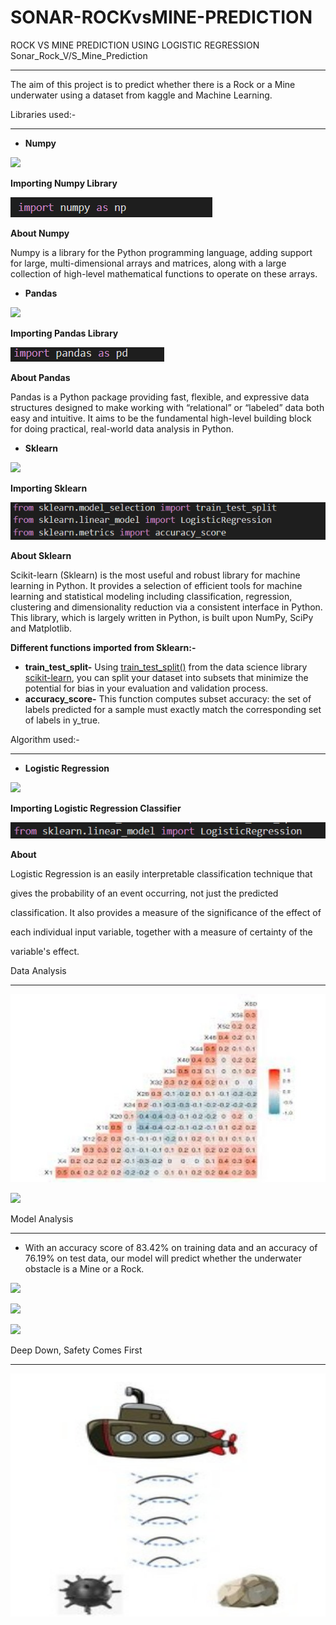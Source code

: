 # SONAR-ROCKvsMINE-PREDICTION
ROCK VS MINE PREDICTION USING LOGISTIC REGRESSION
Sonar\_Rock\_V/S\_Mine\_Prediction

-----
The aim of this project is to predict whether there is a Rock or a Mine underwater using a dataset from kaggle and Machine Learning.

Libraries used:-

-----
- **Numpy**

![](Aspose.Words.2ed7dae2-22c2-40c1-bb3a-c6cc765644a5.001.png)

**Importing Numpy Library**

![](Aspose.Words.2ed7dae2-22c2-40c1-bb3a-c6cc765644a5.002.png)

**About Numpy**

Numpy is a library for the Python programming language, adding support for large, multi-dimensional arrays and matrices, along with a large collection of high-level mathematical functions to operate on these arrays.

- **Pandas**

![](Aspose.Words.2ed7dae2-22c2-40c1-bb3a-c6cc765644a5.003.png)

**Importing Pandas Library**

![](Aspose.Words.2ed7dae2-22c2-40c1-bb3a-c6cc765644a5.004.png)

**About Pandas**

Pandas is a Python package providing fast, flexible, and expressive data structures designed to make working with “relational” or “labeled” data both easy and intuitive. It aims to be the fundamental high-level building block for doing practical, real-world data analysis in Python.

- **Sklearn**

![](Aspose.Words.2ed7dae2-22c2-40c1-bb3a-c6cc765644a5.005.png)

**Importing Sklearn**

![](Aspose.Words.2ed7dae2-22c2-40c1-bb3a-c6cc765644a5.006.png)

**About Sklearn**

Scikit-learn (Sklearn) is the most useful and robust library for machine learning in Python. It provides a selection of efficient tools for machine learning and statistical modeling including classification, regression, clustering and dimensionality reduction via a consistent interface in Python. This library, which is largely written in Python, is built upon NumPy, SciPy and Matplotlib.

**Different functions imported from Sklearn:-**

- **train\_test\_split-** Using [train_test_split()](https://scikit-learn.org/stable/modules/generated/sklearn.model_selection.train_test_split.html) from the data science library [scikit-learn](https://scikit-learn.org/stable/index.html), you can split your dataset into subsets that minimize the potential for bias in your evaluation and validation process.
- **accuracy\_score-** This function computes subset accuracy: the set of labels predicted for a sample must exactly match the corresponding set of labels in y\_true.

Algorithm used:-

-----
- **Logistic Regression**

![](Aspose.Words.2ed7dae2-22c2-40c1-bb3a-c6cc765644a5.007.png)

**Importing Logistic Regression Classifier**

![](Aspose.Words.2ed7dae2-22c2-40c1-bb3a-c6cc765644a5.008.png)

**About**

Logistic Regression is an easily interpretable classification technique that

gives the probability of an event occurring, not just the predicted

classification. It also provides a measure of the significance of the effect of

each individual input variable, together with a measure of certainty of the

variable's effect.

Data Analysis

-----
![](Aspose.Words.2ed7dae2-22c2-40c1-bb3a-c6cc765644a5.009.jpeg)

![](Aspose.Words.2ed7dae2-22c2-40c1-bb3a-c6cc765644a5.010.png)

Model Analysis

-----
- With an accuracy score of 83.42% on training data and an accuracy of 76.19% on test data, our model will predict whether the underwater obstacle is a Mine or a Rock.

![](Aspose.Words.2ed7dae2-22c2-40c1-bb3a-c6cc765644a5.011.png)

![](Aspose.Words.2ed7dae2-22c2-40c1-bb3a-c6cc765644a5.012.png)

![](Aspose.Words.2ed7dae2-22c2-40c1-bb3a-c6cc765644a5.013.png)

Deep Down, Safety Comes First

-----
![](Aspose.Words.2ed7dae2-22c2-40c1-bb3a-c6cc765644a5.014.jpeg)

